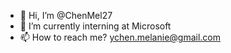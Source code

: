 - 👋 Hi, I’m @ChenMel27
- 🌱 I’m currently interning at Microsoft
- 📫 How to reach me? ychen.melanie@gmail.com

